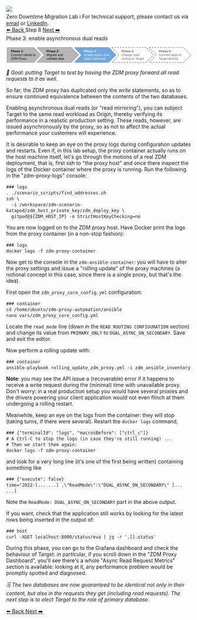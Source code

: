 <!-- TOP -->
<div class="top">
  <img src="https://datastax-academy.github.io/katapod-shared-assets/images/ds-academy-logo.svg" />
  <div class="scenario-title-section">
    <span class="scenario-title">Zero Downtime Migration Lab</span>
    <span class="scenario-subtitle">ℹ️ For technical support, please contact us via <a href="mailto:aleksandr.volochnev@datastax.com">email</a> or <a href="https://dtsx.io/aleks">LinkedIn</a>.</span>
  </div>
</div>

<!-- NAVIGATION -->
<div id="navigation-top" class="navigation-top">
 <a href='command:katapod.loadPage?[{"step":"step7"}]' 
   class="btn btn-dark navigation-top-left">⬅️ Back
 </a>
<span class="step-count">Step 8</span>
 <a href='command:katapod.loadPage?[{"step":"step9"}]' 
    class="btn btn-dark navigation-top-right">Next ➡️
  </a>
</div>

<!-- CONTENT -->

<div class="step-title">Phase 3: enable asynchronous dual reads</div>

![Phase 3](images/p3.png)

_🎯 Goal: putting Target to test by having the ZDM proxy
forward all read requests to it as well._

So far, the ZDM proxy has duplicated only the _write_ statements,
so as to ensure continued equivalence between the contents of
the two databases.

Enabling asynchronous dual reads (or "read mirroring"), you can subject
Target to the same read workload as Origin, thereby verifying its performance
in a realistic production setting. These reads, however,
are issued asynchronously by the proxy, so as not to affect the actual
performance your customers will experience.

It is desirable to keep an eye on the proxy logs during
configuration updates and restarts.
Even if, in this lab setup, the proxy container actually runs on the host machine itself, let's go through the motions of a real ZDM deployment, that is, first ssh to "the proxy host" and once there inspect the logs of the Docker container where the proxy is running. Run the following in the "zdm-proxy-logs" console:

```
### logs
. ./scenario_scripts/find_addresses.sh
ssh \
  -i /workspace/zdm-scenario-katapod/zdm_host_private_key/zdm_deploy_key \
  gitpod@${ZDM_HOST_IP} -o StrictHostKeyChecking=no
```

You are now logged on to the ZDM proxy host. Have Docker print
the logs from the proxy container (in a non-stop fashion):

```
### logs
docker logs -f zdm-proxy-container
```

Now get to the console in the `zdm-ansible-container`: you will have to alter
the proxy settings and issue a "rolling update" of the proxy machines (a notional
concept in this case, since there is a single proxy, but that's the idea).

First open the `zdm_proxy_core_config.yml` configuration:

```
### container
cd /home/ubuntu/zdm-proxy-automation/ansible
nano vars/zdm_proxy_core_config.yml
```

Locate the `read_mode` line (down in the `READ ROUTING CONFIGURATION` section)
and change its value from `PRIMARY_ONLY` to `DUAL_ASYNC_ON_SECONDARY`.
Save and exit the editor.

Now perform a rolling update with:

```
### container
ansible-playbook rolling_update_zdm_proxy.yml -i zdm_ansible_inventory
```

**Note**: you may see the API issue a (recoverable) error
if it happens to receive a
write request during the (minimal) time with unavailable proxy. Don't worry:
in a real production setup you would have several proxies and the drivers
powering your client application would not even flinch at them undergoing
a rolling restart.

Meanwhile, keep an eye on the logs from the container:
they will stop (taking turns, if there were several).
Restart the `docker logs` command,

```
### {"terminalId": "logs", "macrosBefore": ["ctrl_c"]}
# A Ctrl-C to stop the logs (in case they're still running) ...
# Then we start them again:
docker logs -f zdm-proxy-container
```

and look for a very long line (it's one of the first being written)
containing something like

```
### {"execute": false}
time="2022-[... ...] ,\"ReadMode\":\"DUAL_ASYNC_ON_SECONDARY\" [... ...]
```

Note the `ReadMode: DUAL_ASYNC_ON_SECONDARY` part in the above output.

If you want, check that the application still works by looking for the latest
rows being inserted in the output of:

```
### host
curl -XGET localhost:8000/status/eva | jq -r '.[].status'
```

During this phase, you can go to the Grafana dashboard and check
the behaviour of Target: in particular, if you scroll down in the
"ZDM Proxy Dashboard", you'll see there's a whole "Async Read Request Metrics" section
is available: looking at it, any performance problem would be promptly
spotted and diagnosed.

_🗒️ The two databases are now guaranteed to be identical not only in their
content, but also in the requests they get (including read requests).
The next step is to elect Target to the role of primary database._

<!-- NAVIGATION -->
<div id="navigation-bottom" class="navigation-bottom">
 <a href='command:katapod.loadPage?[{"step":"step7"}]'
   class="btn btn-dark navigation-bottom-left">⬅️ Back
 </a>
 <a href='command:katapod.loadPage?[{"step":"step9"}]'
    class="btn btn-dark navigation-bottom-right">Next ➡️
  </a>
</div>
